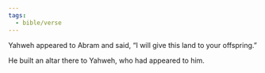 ```yaml
---
tags:
  - bible/verse
---
```

Yahweh appeared to Abram and said, “I will give this land to your offspring.”

He built an altar there to Yahweh, who had appeared to him.